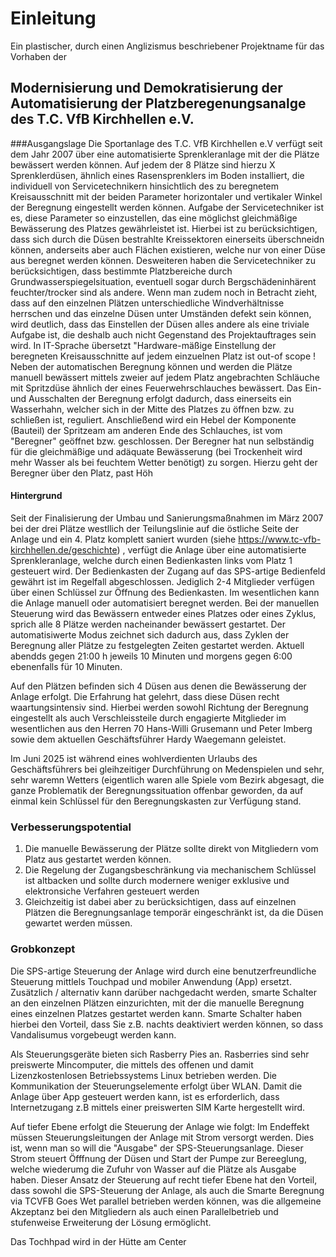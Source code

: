 # Einleitung
Ein plastischer, durch einen Anglizismus beschriebener Projektname für das Vorhaben der
## Modernisierung und Demokratisierung der Automatisierung der Platzberegenungsanalge des T.C. VfB Kirchhellen e.V.

###Ausgangslage
Die Sportanlage des T.C. VfB Kirchhellen e.V verfügt seit dem Jahr 2007 über eine automatisierte Sprenkleranlage mit der die Plätze bewässert werden können. Auf jedem der 8 Plätze sind hierzu X Sprenklerdüsen, ähnlich eines Rasensprenklers im Boden installiert, die individuell von Servicetechnikern hinsichtlich des zu beregnetem Kreisausschnitt mit der beiden Parameter horizontaler und vertikaler Winkel der Beregnung eingestellt werden können. Aufgabe der Servicetechniker ist es, diese Parameter so einzustellen, das eine möglichst gleichmäßige Bewässerung des Platzes gewährleistet ist. Hierbei ist zu berücksichtigen, dass sich durch die Düsen bestrahlte Kreissektoren einerseits überschneidn können, anderseits aber auch Flächen existieren, welche nur von einer Düse aus beregnet werden können. Desweiteren haben die Servicetechniker zu berücksichtigen, dass bestimmte Platzbereiche durch Grundwasserspiegelsituation, eventuell sogar durch Bergschädeninhärent feuchter/trocker sind als andere. Wenn man zudem noch in Betracht zieht, dass auf den einzelnen Plätzen unterschiedliche Windverhältnisse herrschen und das einzelne Düsen unter Umständen defekt sein können, wird deutlich, dass das Einstellen der Düsen alles andere als eine triviale Aufgabe ist, die deshalb auch nicht Gegenstand des Projektauftrages sein wird. In IT-Sprache übersetzt "Hardware-mäßige Einstellung der beregneten Kreisausschnitte auf jedem einzuelnen Platz ist out-of scope !
Neben der automatischen Beregnung können und werden die Plätze manuell bewässert mittels zweier auf jedem Platz angebrachten Schläuche mit Spritzdüse ähnlich der eines Feuerwehrschlauches bewässert. Das Ein- und Ausschalten der Beregnung erfolgt dadurch, dass einerseits ein Wasserhahn, welcher sich in der Mitte des Platzes zu öffnen bzw. zu schließen ist, reguliert. Anschließend wird ein Hebel der Komponente (Bauteil) der Spritzeam am anderen Ende des Schlauches, ist vom "Beregner" geöffnet bzw. geschlossen. Der Beregner hat nun selbständig für die gleichmäßige und  adäquate Bewässerung (bei Trockenheit wird mehr Wasser als bei feuchtem Wetter benötigt) zu sorgen. Hierzu geht der Beregner über den Platz, past Höh   


#### Hintergrund
Seit der Finalisierung der Umbau und Sanierungsmaßnahmen im März 2007 bei der drei Plätze westllich der  Teilungslinie auf die östliche Seite der Anlage und ein 4. Platz komplett saniert wurden (siehe https://www.tc-vfb-kirchhellen.de/geschichte) , verfügt die Anlage über eine automatisierte Sprenkleranlage, welche durch einen Bedienkasten links vom Platz 1 gesteuert wird. Der Bedienkasten der Zugang auf das SPS-artige Bedienfeld gewährt ist im Regelfall abgeschlossen. Jediglich 2-4 Mitglieder verfügen über einen Schlüssel zur Öffnung des Bedienkasten. Im wesentlichen kann die Anlage manuell oder automatisiert beregnet werden. Bei der manuellen Steuerung wird das Bewässern entweder eines Platzes oder eines Zyklus, sprich alle 8 Plätze werden nacheinander bewässert gestartet. Der automatisiwerte Modus zeichnet sich dadurch aus, dass Zyklen der Beregnung aller Plätze zu festgelegten Zeiten gestartet werden. Aktuell abendds gegen 21:00 h jeweils 10 Minuten und morgens gegen 6:00 ebenenfalls für 10 Minuten.

Auf den Plätzen befinden sich 4 Düsen aus denen die Bewässerung der Anlage erfolgt. Die Erfahrung hat gelehrt, dass diese Düsen recht waartungsintensiv sind. Hierbei werden sowohl Richtung der Beregnung eingestellt als auch Verschleissteile durch engagierte Mitglieder im wesentlichen aus den Herren 70 Hans-Willi Grusemann und Peter Imberg sowie dem aktuellen Geschäftsführer Hardy Waegemann geleistet. 

Im Juni 2025 ist während eines wohlverdienten Urlaubs des Geschäftsführers bei gleihzeitiger Durchführung on Medenspielen und sehr, sehr waremn Wetters (eigentlich waren alle Spiele vom Bezirk abgesagt, die ganze Problematik der Beregnungssituation offenbar geworden, da auf einmal kein Schlüssel für den Beregnungskasten zur Verfügung stand. 

### Verbesserungspotential
1. Die manuelle Bewässerung der Plätze sollte direkt von Mitgliedern vom Platz aus gestartet werden können.
2. Die Regelung der Zugangsbeschränkung via mechanischem Schlüssel ist altbacken und sollte durch modernere weniger exklusive und elektronsiche Verfahren gesteuert werden
3. Gleichzeitig ist dabei aber zu berücksichtigen, dass auf einzelnen Plätzen die Beregnungsanlage temporär eingeschränkt ist, da die Düsen gewartet werden müssen.

### Grobkonzept
Die SPS-artige Steuerung der Anlage wird durch eine benutzerfreundliche Steuerung mittlels Touchpad und mobiler Anwendung (App) ersetzt. Zusätzlich / alternativ kann darüber nachgedacht werden, smarte Schalter an den einzelnen Plätzen einzurichten, mit der die manuelle Beregnung eines einzelnen Platzes gestartet werden kann. Smarte Schalter haben hierbei den Vorteil, dass Sie z.B. nachts deaktiviert werden können, so dass Vandalisumus vorgebeugt werden kann. 

Als Steuerungsgeräte bieten sich Rasberry Pies an. Rasberries sind sehr preiswerte Mincomputer, die mittels des offenen und damit Lizenzkostenlosen Betriebssystems Linux betrieben werden. Die Kommunikation der Steuerungselemente erfolgt über WLAN. Damit die Anlage über App gesteuert werden kann, ist es erforderlich, dass Internetzugang z.B mittels einer preiswerten SIM Karte hergestellt wird. 

Auf tiefer Ebene erfolgt die Steuerung der Anlage wie folgt: Im Endeffekt müssen Steuerungsleitungen der Anlage mit Strom versorgt werden. Dies ist, wenn man so will die "Ausgabe" der SPS-Steuerungsanlage. Dieser Strom steuert Öfffnung der Düsen und Start der Pumpe zur Bereeglung, welche wiederumg die Zufuhr von Wasser auf die Plätze als Ausgabe haben.
Dieser Ansatz der Steuerung auf recht tiefer Ebene hat den Vorteil, dass sowohl die SPS-Steuerung der Anlage, als auch die Smarte Beregnung via TCVFB Goes Wet parallel betrieben werden können, was die allgemeine Akzeptanz bei den Mitgliedern als auch einen Parallelbetrieb und stufenweise Erweiterung der Lösung ermöglicht.






Das Tochhpad wird in der Hütte am Center





